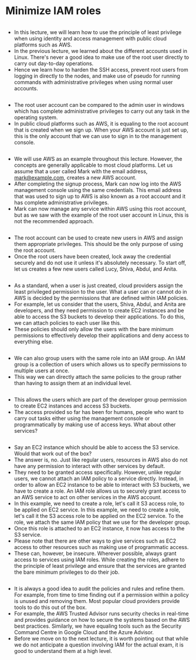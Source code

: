 # Minimize IAM roles

<figure><img src="../.gitbook/assets/image (13).png" alt=""><figcaption></figcaption></figure>

* In this lecture, we will learn how to use the principle of least privilege when using identity and access management with public cloud platforms such as AWS.&#x20;
* In the previous lecture, we learned about the different accounts used in Linux. There's never a good idea to make use of the root user directly to carry out day-to-day operations.&#x20;
* Hence we learn how to harden the SSH access, prevent root users from logging in directly to the nodes, and make use of pseudo for running commands with administrative privileges when using normal user accounts.&#x20;

<figure><img src="../.gitbook/assets/image (1) (1).png" alt=""><figcaption></figcaption></figure>

* The root user account can be compared to the admin user in windows which has complete administrative privileges to carry out any task in the operating system.
* &#x20;In public cloud platforms such as AWS, it is equaling to the root account that is created when we sign up. When your AWS account is just set up, this is the only account that we can use to sign in to the management console.

<figure><img src="../.gitbook/assets/image (2) (1).png" alt=""><figcaption></figcaption></figure>

* We will use AWS as an example throughout this lecture. However, the concepts are generally applicable to most cloud platforms. Let us assume that a user called Mark with the email address, mark@example.com, creates a new AWS account.&#x20;
* After completing the signup process, Mark can now log into the AWS management console using the same credentials. This email address that was used to sign up to AWS is also known as a root account and it has complete administrative privileges.&#x20;
* Mark can now manage any service within AWS using this root account, but as we saw with the example of the root user account in Linux, this is not the recommended approach.

<figure><img src="../.gitbook/assets/image (3) (1).png" alt=""><figcaption></figcaption></figure>

&#x20;

* The root account can be used to create new users in AWS and assign them appropriate privileges. This should be the only purpose of using the root account.&#x20;
* Once the root users have been created, lock away the credential securely and do not use it unless it's absolutely necessary. To start off, let us creates a few new users called Lucy, Shiva, Abdul, and Anita.

<figure><img src="../.gitbook/assets/image (4) (1).png" alt=""><figcaption></figcaption></figure>

* As a standard, when a user is just created, cloud providers assign the least privileged permission to the user. What a user can or cannot do in AWS is decided by the permissions that are defined within IAM policies.&#x20;
* For example, let us consider that the users, Shiva, Abdul, and Anita are developers, and they need permission to create EC2 instances and be able to access the S3 buckets to develop their applications. To do this, we can attach policies to each user like this.&#x20;
* These policies should only allow the users with the bare minimum permissions to effectively develop their applications and deny access to everything else.

<figure><img src="../.gitbook/assets/image (5) (1).png" alt=""><figcaption></figcaption></figure>

* We can also group users with the same role into an IAM group. An IAM group is a collection of users which allows us to specify permissions to multiple users at once.&#x20;
* This way we can directly attach the same policies to the group rather than having to assign them at an individual level.

<figure><img src="../.gitbook/assets/image (6) (1).png" alt=""><figcaption></figcaption></figure>

* This allows the users which are part of the developer group permission to create EC2 instances and access S3 buckets.&#x20;
* The access provided so far has been for humans, people who want to carry out tasks either using the management console or programmatically by making use of access keys. What about other services?

<figure><img src="../.gitbook/assets/image (7) (1).png" alt=""><figcaption></figcaption></figure>

* Say an EC2 instance which should be able to access the S3 service. Would that work out of the box?&#x20;
* The answer is, no. Just like regular users, resources in AWS also do not have any permission to interact with other services by default.&#x20;
* They need to be granted access specifically. However, unlike regular users, we cannot attach an IAM policy to a service directly. Instead, in order to allow an EC2 instance to be able to interact with S3 buckets, we have to create a role. An IAM role allows us to securely grant access to an AWS service to act on other services in the AWS account.&#x20;
* In this example, we need to create a role, let's call it S3 access role, to be applied on EC2 service. In this example, we need to create a role, let's call it the S3 access role to be applied on the EC2 service. To the role, we attach the same IAM policy that we use for the developer group.&#x20;
* Once this role is attached to an EC2 instance, it now has access to the S3 service.
* Please note that there are other ways to give services such as EC2 access to other resources such as making use of programmatic access.&#x20;
* These can, however, be insecure. Wherever possible, always grant access to services using IAM roles. While creating the roles, adhere to the principle of least privilege and ensure that the services are granted the bare minimum privileges to do their job.

&#x20;

<figure><img src="../.gitbook/assets/image (8) (1).png" alt=""><figcaption></figcaption></figure>

* It is always a good idea to audit the policies and rules and refine them. For example, from time to time finding out if a permission within a policy is unused and removing them. Most popular cloud providers provide tools to do this out of the box.&#x20;
* For example, the AWS Trusted Advisor runs security checks in real-time and provides guidance on how to secure the systems based on the AWS best practices. Similarly, we have equaling tools such as the Security Command Centre in Google Cloud and the Azure Advisor.&#x20;
* Before we move on to the next lecture, it is worth pointing out that while we do not anticipate a question involving IAM for the actual exam, it is good to understand them at a high level.
